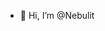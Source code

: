 - 👋 Hi, I’m @Nebulit


<!---
Nebulit/Nebulit is a ✨ special ✨ repository because its `README.md` (this file) appears on your GitHub profile.
You can click the Preview link to take a look at your changes.
--->
